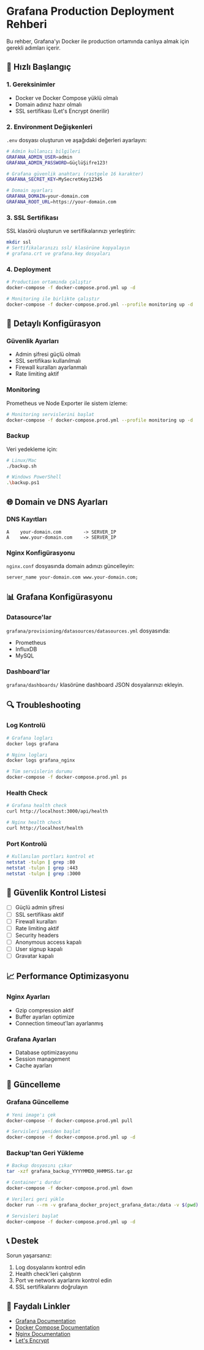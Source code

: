 # Grafana Production Deployment Rehberi

Bu rehber, Grafana'yı Docker ile production ortamında canlıya almak için gerekli adımları içerir.

## 🚀 Hızlı Başlangıç

### 1. Gereksinimler
- Docker ve Docker Compose yüklü olmalı
- Domain adınız hazır olmalı
- SSL sertifikası (Let's Encrypt önerilir)

### 2. Environment Değişkenleri
`.env` dosyası oluşturun ve aşağıdaki değerleri ayarlayın:

```bash
# Admin kullanıcı bilgileri
GRAFANA_ADMIN_USER=admin
GRAFANA_ADMIN_PASSWORD=GüçlüŞifre123!

# Grafana güvenlik anahtarı (rastgele 16 karakter)
GRAFANA_SECRET_KEY=MySecretKey12345

# Domain ayarları
GRAFANA_DOMAIN=your-domain.com
GRAFANA_ROOT_URL=https://your-domain.com
```

### 3. SSL Sertifikası
SSL klasörü oluşturun ve sertifikalarınızı yerleştirin:
```bash
mkdir ssl
# Sertifikalarınızı ssl/ klasörüne kopyalayın
# grafana.crt ve grafana.key dosyaları
```

### 4. Deployment
```bash
# Production ortamında çalıştır
docker-compose -f docker-compose.prod.yml up -d

# Monitoring ile birlikte çalıştır
docker-compose -f docker-compose.prod.yml --profile monitoring up -d
```

## 🔧 Detaylı Konfigürasyon

### Güvenlik Ayarları
- Admin şifresi güçlü olmalı
- SSL sertifikası kullanılmalı
- Firewall kuralları ayarlanmalı
- Rate limiting aktif

### Monitoring
Prometheus ve Node Exporter ile sistem izleme:
```bash
# Monitoring servislerini başlat
docker-compose -f docker-compose.prod.yml --profile monitoring up -d
```

### Backup
Veri yedekleme için:
```bash
# Linux/Mac
./backup.sh

# Windows PowerShell
.\backup.ps1
```

## 🌐 Domain ve DNS Ayarları

### DNS Kayıtları
```
A    your-domain.com        -> SERVER_IP
A    www.your-domain.com    -> SERVER_IP
```

### Nginx Konfigürasyonu
`nginx.conf` dosyasında domain adınızı güncelleyin:
```nginx
server_name your-domain.com www.your-domain.com;
```

## 📊 Grafana Konfigürasyonu

### Datasource'lar
`grafana/provisioning/datasources/datasources.yml` dosyasında:
- Prometheus
- InfluxDB
- MySQL

### Dashboard'lar
`grafana/dashboards/` klasörüne dashboard JSON dosyalarınızı ekleyin.

## 🔍 Troubleshooting

### Log Kontrolü
```bash
# Grafana logları
docker logs grafana

# Nginx logları
docker logs grafana_nginx

# Tüm servislerin durumu
docker-compose -f docker-compose.prod.yml ps
```

### Health Check
```bash
# Grafana health check
curl http://localhost:3000/api/health

# Nginx health check
curl http://localhost/health
```

### Port Kontrolü
```bash
# Kullanılan portları kontrol et
netstat -tulpn | grep :80
netstat -tulpn | grep :443
netstat -tulpn | grep :3000
```

## 🚨 Güvenlik Kontrol Listesi

- [ ] Güçlü admin şifresi
- [ ] SSL sertifikası aktif
- [ ] Firewall kuralları
- [ ] Rate limiting aktif
- [ ] Security headers
- [ ] Anonymous access kapalı
- [ ] User signup kapalı
- [ ] Gravatar kapalı

## 📈 Performance Optimizasyonu

### Nginx Ayarları
- Gzip compression aktif
- Buffer ayarları optimize
- Connection timeout'ları ayarlanmış

### Grafana Ayarları
- Database optimizasyonu
- Session management
- Cache ayarları

## 🔄 Güncelleme

### Grafana Güncelleme
```bash
# Yeni image'ı çek
docker-compose -f docker-compose.prod.yml pull

# Servisleri yeniden başlat
docker-compose -f docker-compose.prod.yml up -d
```

### Backup'tan Geri Yükleme
```bash
# Backup dosyasını çıkar
tar -xzf grafana_backup_YYYYMMDD_HHMMSS.tar.gz

# Container'ı durdur
docker-compose -f docker-compose.prod.yml down

# Verileri geri yükle
docker run --rm -v grafana_docker_project_grafana_data:/data -v $(pwd):/backup alpine tar -xzf /backup/grafana_backup_YYYYMMDD_HHMMSS.tar.gz -C /data

# Servisleri başlat
docker-compose -f docker-compose.prod.yml up -d
```

## 📞 Destek

Sorun yaşarsanız:
1. Log dosyalarını kontrol edin
2. Health check'leri çalıştırın
3. Port ve network ayarlarını kontrol edin
4. SSL sertifikalarını doğrulayın

## 🔗 Faydalı Linkler

- [Grafana Documentation](https://grafana.com/docs/)
- [Docker Compose Documentation](https://docs.docker.com/compose/)
- [Nginx Documentation](https://nginx.org/en/docs/)
- [Let's Encrypt](https://letsencrypt.org/)
